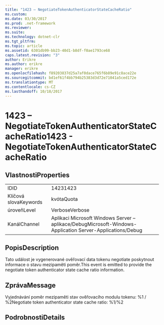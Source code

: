 ```yaml
---
title: "1423 – NegotiateTokenAuthenticatorStateCacheRatio"
ms.custom: 
ms.date: 03/30/2017
ms.prod: .net-framework
ms.reviewer: 
ms.suite: 
ms.technology: dotnet-clr
ms.tgt_pltfrm: 
ms.topic: article
ms.assetid: 6301db99-bb23-40d1-b8df-f0ae1793ce68
caps.latest.revision: "3"
author: Erikre
ms.author: erikre
manager: erikre
ms.openlocfilehash: f89203837d25a7af0dace765f6b89e91c8ace22e
ms.sourcegitcommit: bd1ef61f4bb794b25383d3d72e71041a5ced172e
ms.translationtype: MT
ms.contentlocale: cs-CZ
ms.lasthandoff: 10/18/2017
---
```

# <a name="1423---negotiatetokenauthenticatorstatecacheratio"></a><span data-ttu-id="70f04-102">1423 – NegotiateTokenAuthenticatorStateCacheRatio</span><span class="sxs-lookup"><span data-stu-id="70f04-102">1423 - NegotiateTokenAuthenticatorStateCacheRatio</span></span>
## <a name="properties"></a><span data-ttu-id="70f04-103">Vlastnosti</span><span class="sxs-lookup"><span data-stu-id="70f04-103">Properties</span></span>  
  
|||  
|-|-|  
|<span data-ttu-id="70f04-104">ID</span><span class="sxs-lookup"><span data-stu-id="70f04-104">ID</span></span>|<span data-ttu-id="70f04-105">1423</span><span class="sxs-lookup"><span data-stu-id="70f04-105">1423</span></span>|  
|<span data-ttu-id="70f04-106">Klíčová slova</span><span class="sxs-lookup"><span data-stu-id="70f04-106">Keywords</span></span>|<span data-ttu-id="70f04-107">kvóta</span><span class="sxs-lookup"><span data-stu-id="70f04-107">Quota</span></span>|  
|<span data-ttu-id="70f04-108">úroveň</span><span class="sxs-lookup"><span data-stu-id="70f04-108">Level</span></span>|<span data-ttu-id="70f04-109">Verbose</span><span class="sxs-lookup"><span data-stu-id="70f04-109">Verbose</span></span>|  
|<span data-ttu-id="70f04-110">Kanál</span><span class="sxs-lookup"><span data-stu-id="70f04-110">Channel</span></span>|<span data-ttu-id="70f04-111">Aplikaci Microsoft Windows Server – aplikace/Debug</span><span class="sxs-lookup"><span data-stu-id="70f04-111">Microsoft-Windows-Application Server-Applications/Debug</span></span>|  
  
## <a name="description"></a><span data-ttu-id="70f04-112">Popis</span><span class="sxs-lookup"><span data-stu-id="70f04-112">Description</span></span>  
 <span data-ttu-id="70f04-113">Tato událost je vygenerované ověřovací data tokenu negotiate poskytnout informace o stavu mezipaměti poměr.</span><span class="sxs-lookup"><span data-stu-id="70f04-113">This event is emitted to provide the negotiate token authenticator state cache ratio information.</span></span>  
  
## <a name="message"></a><span data-ttu-id="70f04-114">Zpráva</span><span class="sxs-lookup"><span data-stu-id="70f04-114">Message</span></span>  
 <span data-ttu-id="70f04-115">Vyjednávání poměr mezipaměti stav ověřovacího modulu tokenu: %1 / %2</span><span class="sxs-lookup"><span data-stu-id="70f04-115">Negotiate token authenticator state cache ratio: %1/%2</span></span>  
  
## <a name="details"></a><span data-ttu-id="70f04-116">Podrobnosti</span><span class="sxs-lookup"><span data-stu-id="70f04-116">Details</span></span>
